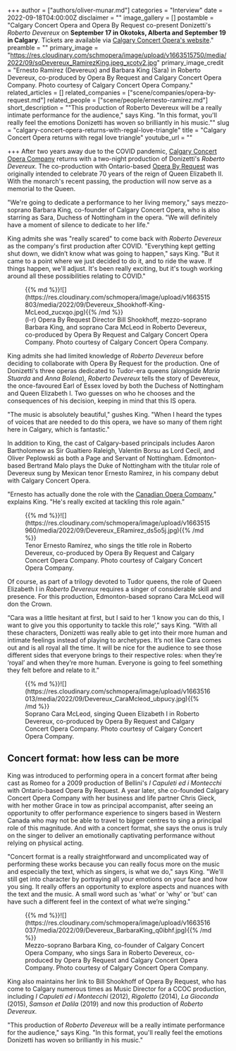 +++
author = ["authors/oliver-munar.md"]
categories = "Interview"
date = 2022-09-18T04:00:00Z
disclaimer = ""
image_gallery = []
postamble = "Calgary Concert Opera and Opera By Request co-present Donizetti's _Roberto Devereux_ on **September 17 in Okotoks, Alberta and September 19 in Calgary**. Tickets are available via [Calgary Concert Opera's website](https://calgaryconcertopera.com/upcoming-events)."
preamble = ""
primary_image = "https://res.cloudinary.com/schmopera/image/upload/v1663515750/media/2022/09/sqDevereux_RamirezKing.jpeg_xcotv2.jpg"
primary_image_credit = "Ernesto Ramírez (Devereux) and Barbara King (Sara) in Roberto Devereux, co-produced by Opera By Request and Calgary Concert Opera Company. Photo courtesy of Calgary Concert Opera Company."
related_articles = []
related_companies = ["scene/companies/opera-by-request.md"]
related_people = ["scene/people/ernesto-ramirez.md"]
short_description = "\"This production of Roberto Devereux will be a really intimate performance for the audience,\" says King. \"In this format, you'll really feel the emotions Donizetti has woven so brilliantly in his music.\""
slug = "calgary-concert-opera-returns-with-regal-love-triangle"
title = "Calgary Concert Opera returns with regal love triangle"
youtube_url = ""

+++
After two years away due to the COVID pandemic, [Calgary Concert Opera Company](https://calgaryconcertopera.com/) returns with a two-night production of Donizetti's _Roberto Devereux_. The co-production with Ontario-based [Opera By Request](/scene/companies/opera-by-request/) was originally intended to celebrate 70 years of the reign of Queen Elizabeth II. With the monarch's recent passing, the production will now serve as a memorial to the Queen.

"We're going to dedicate a performance to her living memory," says mezzo-soprano Barbara King, co-founder of Calgary Concert Opera, who is also starring as Sara, Duchess of Nottingham in the opera. "We will definitely have a moment of silence to dedicate to her life."

King admits she was "really scared" to come back with _Roberto Devereux_ as the company's first production after COVID. "Everything kept getting shut down, we didn’t know what was going to happen," says King. "But it came to a point where we just decided to do it, and to ride the wave. If things happen, we'll adjust. It's been really exciting, but it's tough working around all these possibilities relating to COVID."

<figure data-type="image">{{% md %}}![](https://res.cloudinary.com/schmopera/image/upload/v1663515803/media/2022/09/Devereux_Shookhoff-King-McLeod_zucxqo.jpg){{% /md %}}

<figcaption>(l-r) Opera By Request Director Bill Shookhoff, mezzo-soprano Barbara King, and soprano Cara McLeod in Roberto Devereux, co-produced by Opera By Request and Calgary Concert Opera Company. Photo courtesy of Calgary Concert Opera Company.</figcaption>  
</figure>

King admits she had limited knowledge of _Roberto Devereux_ before deciding to collaborate with Opera By Request for the production. One of Donizetti's three operas dedicated to Tudor-era queens (alongside _Maria Stuarda_ and _Anna Bolena_), _Roberto Devereux_ tells the story of Devereux, the once-favoured Earl of Essex loved by both the Duchess of Nottingham and Queen Elizabeth I. Two guesses on who he chooses and the consequences of his decision, keeping in mind that this IS opera.

"The music is absolutely beautiful," gushes King. "When I heard the types of voices that are needed to do this opera, we have so many of them right here in Calgary, which is fantastic."

In addition to King, the cast of Calgary-based principals includes Aaron Bartholomew as Sir Gualtiero Raleigh, Valentin Borsu as Lord Cecil, and Oliver Peplowski as both a Page and Servant of Nottingham. Edmonton-based Bertrand Malo plays the Duke of Nottingham with the titular role of Devereux sung by Mexican tenor Ernesto Ramírez, in his company debut with Calgary Concert Opera.

"Ernesto has actually done the role with the [Canadian Opera Company](/scene/companies/canadian-opera-company/)," explains King. "He's really excited at tackling this role again.”

<figure data-type="image">{{% md %}}![](https://res.cloudinary.com/schmopera/image/upload/v1663515960/media/2022/09/Devereux_ERamirez_ds5o5j.jpg){{% /md %}}

<figcaption>Tenor Ernesto Ramírez, who sings the title role in Roberto Devereux, co-produced by Opera By Request and Calgary Concert Opera Company. Photo courtesy of Calgary Concert Opera Company.</figcaption>  
</figure>

Of course, as part of a trilogy devoted to Tudor queens, the role of Queen Elizabeth I in _Roberto Devereux_ requires a singer of considerable skill and presence. For this production, Edmonton-based soprano Cara McLeod will don the Crown.

“Cara was a little hesitant at first, but I said to her ‘I know you can do this, I want to give you this opportunity to tackle this role’,” says King. “With all these characters, Donizetti was really able to get into their more human and intimate feelings instead of playing to archetypes. It’s not like Cara comes out and is all royal all the time. It will be nice for the audience to see those different sides that everyone brings to their respective roles: when they’re ‘royal’ and when they’re more human. Everyone is going to feel something they felt before and relate to it.”

<figure data-type="image">{{% md %}}![](https://res.cloudinary.com/schmopera/image/upload/v1663516013/media/2022/09/Devereux_CaraMcleod_ubpucy.jpg){{% /md %}}

<figcaption>Soprano Cara McLeod, singing Queen Elizabeth I in Roberto Devereux, co-produced by Opera By Request and Calgary Concert Opera Company. Photo courtesy of Calgary Concert Opera Company.</figcaption>  
</figure>

## Concert format: how less can be more

King was introduced to performing opera in a concert format after being cast as Romeo for a 2009 production of Bellini's _I Capuleti ed i Montecchi_ with Ontario-based Opera By Request. A year later, she co-founded Calgary Concert Opera Company with her business and life partner Chris Gieck, with her mother Grace in tow as principal accompanist, after seeing an opportunity to offer performance experience to singers based in Western Canada who may not be able to travel to bigger centres to sing a principal role of this magnitude. And with a concert format, she says the onus is truly on the singer to deliver an emotionally captivating performance without relying on physical acting.

"Concert format is a really straightforward and uncomplicated way of performing these works because you can really focus more on the music and especially the text, which as singers, is what we do," says King. "We'll still get into character by portraying all your emotions on your face and how you sing. It really offers an opportunity to explore aspects and nuances with the text and the music. A small word such as 'what' or 'why' or 'but' can have such a different feel in the context of what we’re singing."

<figure data-type="image">{{% md %}}![](https://res.cloudinary.com/schmopera/image/upload/v1663516037/media/2022/09/Devereux_BarbaraKing_q0ibhf.jpg){{% /md %}}

<figcaption>Mezzo-soprano Barbara King, co-founder of Calgary Concert Opera Company, who sings Sara in Roberto Devereux, co-produced by Opera By Request and Calgary Concert Opera Company. Photo courtesy of Calgary Concert Opera Company.</figcaption>  
</figure>

King also maintains her link to Bill Shookhoff of Opera By Request, who has come to Calgary numerous times as Music Director for a CCOC production, including _I Capuleti ed i Montecchi_ (2012), _Rigoletto_ (2014), _La Gioconda_ (2015), _Samson et Dalila_ (2019) and now this production of _Roberto Devereux_.

"This production of _Roberto Devereux_ will be a really intimate performance for the audience," says King. "In this format, you'll really feel the emotions Donizetti has woven so brilliantly in his music."